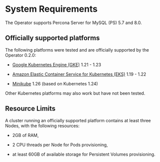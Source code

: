 # System Requirements

The Operator supports Percona Server for MySQL (PS) 5.7 and 8.0.

## Officially supported platforms

The following platforms were tested and are officially supported by the Operator
0.2.0:


* [Google Kubernetes Engine (GKE)](https://cloud.google.com/kubernetes-engine) 1.21 - 1.23


* [Amazon Elastic Container Service for Kubernetes (EKS)](https://aws.amazon.com) 1.19 - 1.22


* [Minikube](https://minikube.sigs.k8s.io/docs/) 1.26 (based on Kubernetes 1.24)

Other Kubernetes platforms may also work but have not been tested.

## Resource Limits

A cluster running an officially supported platform contains at least three
Nodes, with the following resources:


* 2GB of RAM,


* 2 CPU threads per Node for Pods provisioning,


* at least 60GB of available storage for Persistent Volumes provisioning.
